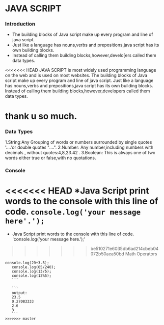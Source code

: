 # JAVA SCRIPT
### Introduction
* The building blocks of Java script make up every program and line of java script.
* Just like a language has nouns,verbs and prepositions,java script has its own building blocks.
* Instead of calling them building blocks,however,develo[ers called them data types.

<<<<<<< HEAD
JAVA SCRIPT is most widely used programming language on the web and is used on most websites.
The building blocks of Java script make up every program and line of java script.
Just like a language has nouns,verbs and prepositions,java script has its own building blocks.
Instead of calling them building blocks,however,developers called them data types.
  
thank u so much.
=======
### Data Types
1.String:Any Grouping of words or numbers surrounded by single quotes '....'or double quotes "....".
2.Number: Any number,including numbers with decimals , without quotes:4,8,23.42 .
3.Boolean: This is always one of two words either true or false,with no quotations.

### Console 
<<<<<<< HEAD
*Java Script print words to the console with this line of code.
`console.log('your message here'.');`
=======
* Java Script print words to the console with this line of code.
'console.log('your message here.');'
>>>>>>> be510271e6035db6ad214cbeb04072b50aea50bd
  Math Operators 
  ``` 
  console.log(20+3.5);
     console.log(65/240);
     console.log(13/5);
     console.log(13%5);
     ```
     
     ```
     output:
     23.5
     0.27083333
     2.6
     3
     ```
>>>>>>> master
